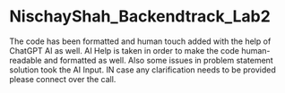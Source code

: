 # NischayShah_Backendtrack_Lab2
The code has been formatted and human touch added with the help of ChatGPT AI as well.
AI Help is taken in order to make the code human-readable and formatted as well. Also some issues in problem statement solution took the AI Input.
IN case any clarification needs to be provided please connect over the call.
